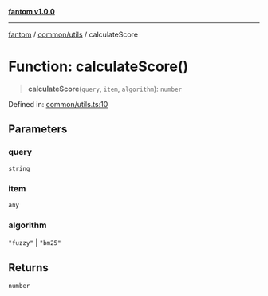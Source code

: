 [**fantom v1.0.0**](../../../README.md)

***

[fantom](../../../modules.md) / [common/utils](../README.md) / calculateScore

# Function: calculateScore()

> **calculateScore**(`query`, `item`, `algorithm`): `number`

Defined in: [common/utils.ts:10](https://github.com/ispyhumanfly/fantom/blob/5e71c4810da61962efdba48a40a0ad9a0b820847/common/utils.ts#L10)

## Parameters

### query

`string`

### item

`any`

### algorithm

`"fuzzy"` | `"bm25"`

## Returns

`number`
